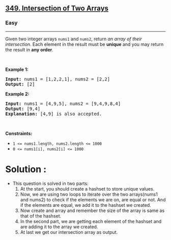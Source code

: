 <h2><a href="https://leetcode.com/problems/intersection-of-two-arrays">349. Intersection of Two Arrays</a></h2><h3>Easy</h3><hr><p>Given two integer arrays <code>nums1</code> and <code>nums2</code>, return <em>an array of their <span data-keyword="array-intersection">intersection</span></em>. Each element in the result must be <strong>unique</strong> and you may return the result in <strong>any order</strong>.</p>

<p>&nbsp;</p>
<p><strong class="example">Example 1:</strong></p>

<pre>
<strong>Input:</strong> nums1 = [1,2,2,1], nums2 = [2,2]
<strong>Output:</strong> [2]
</pre>

<p><strong class="example">Example 2:</strong></p>

<pre>
<strong>Input:</strong> nums1 = [4,9,5], nums2 = [9,4,9,8,4]
<strong>Output:</strong> [9,4]
<strong>Explanation:</strong> [4,9] is also accepted.
</pre>

<p>&nbsp;</p>
<p><strong>Constraints:</strong></p>

<ul>
	<li><code>1 &lt;= nums1.length, nums2.length &lt;= 1000</code></li>
	<li><code>0 &lt;= nums1[i], nums2[i] &lt;= 1000</code></li>
</ul>

<h1> Solution : </h1>
<p>
	<ul>
		<li>This question is solved in two parts:
		<ol>
			<li>At the start, you should create a hashset to store unique values.</li>
			<li>Now, we are using two loops to iterate over the two arrays(nums1 and nums2) to check if the elements we are on, are equal or not. And if the elements are equal, we add it to the hashset we created.</li>
			<li>Now create and array and remember the size of the array is same as that of the hashset.</li>
			<li>In the second part, we are getting each element of the hashset and are adding it to  the array we created.</li>
			<li>At last we get our intersection array as output.</li>
		</ol></li>
	</ul>
</p>

